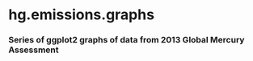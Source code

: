 hg.emissions.graphs
===================
### Series of ggplot2 graphs of data from 2013 Global Mercury Assessment ###
